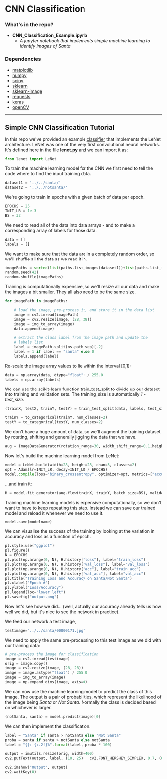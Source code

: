# CNN Classification

### What's in the repo?

* **CNN_Classification_Example.ipynb**
    * *A jupyter notebook that implements simple machine learning to identify images of Santa*


### Dependencies

* [matplotlib](https://matplotlib.org/)
* [numpy](www.numpy.org/)
* [scipy](https://www.scipy.org/)
* [sklearn](scikit-learn.org/)
* [sklearn-image](https://scikit-image.org/)
* [requests](docs.python-requests.org/en/master/)
* [keras]()
* [openCV]()

------

## Simple CNN Classification Tutorial

In this repo we've provided an example [classifier](https://github.com/as595/4IRSantaHack/blob/master/tutorials/cnn_examples/CNN_Classification_Example.ipynb) that implements the LeNet architecture. LeNet was one of the very first convolutional neural networks. It's defined here in the file **lenet.py** and we can import it as:

```python
from lenet import LeNet
```

To train the machine learning model for the CNN we first need to tell the code where to find the input training data.

```python
dataset1 = '../../santa/'
dataset2 = '../../notsanta/'
```

We're going to train in epochs with a given batch of data per epoch.

```python
EPOCHS = 25
INIT_LR = 1e-3
BS = 32
```

We need to read all of the data into data arrays - and to make a corresponding array of labels for those data.

```python
data = []
labels = []
```

We want to make sure that the data are in a completely random order, so we'll shuffle all the data as we read it in.

```python
imagePaths = sorted(list(paths.list_images(dataset1))+list(paths.list_images(dataset2)))
random.seed(42)
random.shuffle(imagePaths)
```

Training is computationally expensive, so we'll resize all our data and make the images a bit smaller. They all also need to be the same size.

```python
for imagePath in imagePaths:

    # load the image, pre-process it, and store it in the data list
    image = cv2.imread(imagePath)
    image = cv2.resize(image, (28, 28))
    image = img_to_array(image)
    data.append(image)

    # extract the class label from the image path and update the
    # labels list
    label = imagePath.split(os.path.sep)[-2]
    label = 1 if label == "santa" else 0
    labels.append(label)
```

Re-scale the image array values to lie within the interval [0,1]:

```python
data = np.array(data, dtype="float") / 255.0
labels = np.array(labels)
```

We can use the scikit-learn function train_test_split to divide up our dataset into training and validation sets. The training_size is automatically *1 - test_size*.

```python
(trainX, testX, trainY, testY) = train_test_split(data, labels, test_size=0.25, random_state=42)
```

```python
trainY = to_categorical(trainY, num_classes=2)
testY = to_categorical(testY, num_classes=2)
```

We don't have a huge amount of data, so we'll augment the training dataset by rotating, shifting and generally jiggling the data that we have.

```python
aug = ImageDataGenerator(rotation_range=30, width_shift_range=0.1,height_shift_range=0.1, shear_range=0.2, zoom_range=0.2,horizontal_flip=True, fill_mode="nearest")
```

Now let's build the machine learning model from LeNet:

```python
model = LeNet.build(width=28, height=28, chan=3, classes=2)
opt = Adam(lr=INIT_LR, decay=INIT_LR / EPOCHS)
model.compile(loss="binary_crossentropy", optimizer=opt, metrics=["accuracy"])
```

...and train it:

```python
H = model.fit_generator(aug.flow(trainX, trainY, batch_size=BS), validation_data=(testX, testY), steps_per_epoch=len(trainX) // BS, epochs=EPOCHS, verbose=1)
```

Training machine learning models is expensive computationally, so we don't want to have to keep repeating this step. Instead we can save our trained model and reload it whenever we need to use it.

```python
model.save(modelname)
```

We can visualise the success of the training by looking at the variation in accuracy and loss as a function of epoch.

```python
pl.style.use("ggplot")
pl.figure()
N = EPOCHS
pl.plot(np.arange(0, N), H.history["loss"], label="train_loss")
pl.plot(np.arange(0, N), H.history["val_loss"], label="val_loss")
pl.plot(np.arange(0, N), H.history["acc"], label="train_acc")
pl.plot(np.arange(0, N), H.history["val_acc"], label="val_acc")
pl.title("Training Loss and Accuracy on Santa/Not Santa")
pl.xlabel("Epoch #")
pl.ylabel("Loss/Accuracy")
pl.legend(loc="lower left")
pl.savefig("output.png")
```

Now let's see how we did... (well, actually our accuracy already tells us how well we did, but it's nice to see the network in practice).

We feed our network a test image,

```python
testimage="../../santa/00000171.jpg"
```

We need to apply the same pre-processing to this test image as we did with our training data:

```python
# pre-process the image for classification
image = cv2.imread(testimage)
orig = image.copy()
image = cv2.resize(image, (28, 28))
image = image.astype("float") / 255.0
image = img_to_array(image)
image = np.expand_dims(image, axis=0)
```

We can now use the machine learning model to predict the class of this image. The output is a pair of probabilities, which represent the likelihood of the image being *Santa* or *Not Santa*. Normally the class is decided based on whichever is larger.

```python
(notSanta, santa) = model.predict(image)[0]
```

We can then implement the classification.

```python
label = "Santa" if santa > notSanta else "Not Santa"
proba = santa if santa > notSanta else notSanta
label = "{}: {:.2f}%".format(label, proba * 100)
```

```python
output = imutils.resize(orig, width=400)
cv2.putText(output, label, (10, 25),  cv2.FONT_HERSHEY_SIMPLEX, 0.7, (0, 255, 0), 2)
```

```python
cv2.imshow("Output", output)
cv2.waitKey(0)
```
